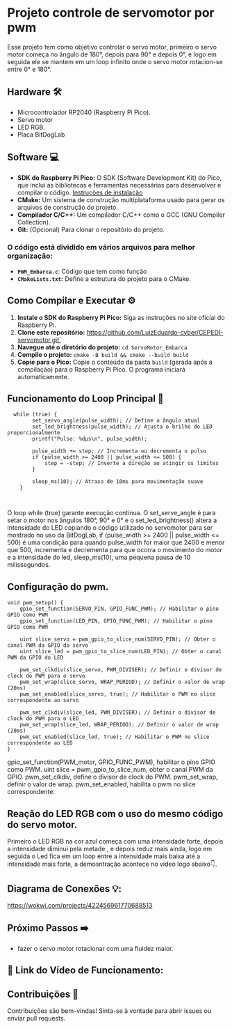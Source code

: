 # Projeto controle de servomotor por pwm 

Esse projeto tem como objetivo controlar o servo motor, primeiro o servo motor começa no ângulo de 180°, depois para 90° e depois 0°, e logo em seguida ele se mantem em um loop infinito onde o servo motor rotacion-se entre 0° e 180°.

## Hardware 🛠️

- Microcontrolador RP2040 (Raspberry Pi Pico).
- Servo motor
- LED RGB.
- Placa BitDogLab

## Software 💻

* **SDK do Raspberry Pi Pico:** O SDK (Software Development Kit) do Pico, que inclui as bibliotecas e ferramentas necessárias para desenvolver e compilar o código. [Instruções de instalação](https://www.raspberrypi.com/documentation/pico/getting-started/)
* **CMake:** Um sistema de construção multiplataforma usado para gerar os arquivos de construção do projeto.
* **Compilador C/C++:**  Um compilador C/C++ como o GCC (GNU Compiler Collection).
* **Git:** (Opcional) Para clonar o repositório do projeto.


### O código está dividido em vários arquivos para melhor organização:

- **`PWM_Embarca.c`**: Código que tem como função
- **`CMakeLists.txt`:** Define a estrutura do projeto para o CMake.



## Como Compilar e Executar ⚙️

1. **Instale o SDK do Raspberry Pi Pico:** Siga as instruções no site oficial do Raspberry Pi.
2. **Clone este repositório:** https://github.com/LuizEduardo-cyber/CEPEDI-servomotor.git`
3. **Navegue até o diretório do projeto:** `cd ServoMotor_Embarca`
4. **Compile o projeto:** `cmake -B build && cmake --build build`
5. **Copie para o Pico:** Copie o conteúdo da pasta `build` (gerada após a compilação) para o Raspberry Pi Pico. O programa iniciará automaticamente.


## Funcionamento do Loop Principal 🔄 
```
  while (true) {
        set_servo_angle(pulse_width); // Define o ângulo atual
        set_led_brightness(pulse_width); // Ajusta o brilho do LED proporcionalmente
        printf("Pulso: %dµs\n", pulse_width);

        pulse_width += step; // Incrementa ou decrementa o pulso
        if (pulse_width >= 2400 || pulse_width <= 500) {
            step = -step; // Inverte a direção ao atingir os limites
        }

        sleep_ms(10); // Atraso de 10ms para movimentação suave
    }

   
  ```
O loop while (true) garante execução contínua.  O set_serve_angle é para setar o motor nos ângulos 180°, 90° e 0° e o set_led_brightness() altera a intensidade do LED copiando o código utilizado no servomotor para ser mostrado no uso da BitDogLab, if (pulse_width >= 2400 || pulse_width <= 500) é uma condição para quando pulse_width for maior que 2400 e menor que 500, incrementa e decrementa para que ocorra o movimento do motor e a intensidade do led, sleep_ms(10), uma pequena pausa de 10 milissegundos.

## Configuração do pwm.
```
void pwm_setup() {
    gpio_set_function(SERVO_PIN, GPIO_FUNC_PWM); // Habilitar o pino GPIO como PWM
    gpio_set_function(LED_PIN, GPIO_FUNC_PWM); // Habilitar o pino GPIO como PWM

    uint slice_servo = pwm_gpio_to_slice_num(SERVO_PIN); // Obter o canal PWM da GPIO do servo
    uint slice_led = pwm_gpio_to_slice_num(LED_PIN); // Obter o canal PWM da GPIO do LED

    pwm_set_clkdiv(slice_servo, PWM_DIVISER); // Definir o divisor de clock do PWM para o servo
    pwm_set_wrap(slice_servo, WRAP_PERIOD); // Definir o valor de wrap (20ms)
    pwm_set_enabled(slice_servo, true); // Habilitar o PWM no slice correspondente ao servo

    pwm_set_clkdiv(slice_led, PWM_DIVISER); // Definir o divisor de clock do PWM para o LED
    pwm_set_wrap(slice_led, WRAP_PERIOD); // Definir o valor de wrap (20ms)
    pwm_set_enabled(slice_led, true); // Habilitar o PWM no slice correspondente ao LED
}
  ```
 gpio_set_function(PWM_motor, GPIO_FUNC_PWM), habilitar o pino GPIO como PWM.   uint slice = pwm_gpio_to_slice_num, obter o canal PWM da GPIO.   pwm_set_clkdiv, define o divisor de clock do PWM.   pwm_set_wrap, definir o valor de wrap.    pwm_set_enabled, habilita o pwm no slice correspondente.

## Reação do LED RGB com o uso do mesmo código do servo motor.

Primeiro o LED RGB na cor azul começa com uma intensidade forte, depois a intensidade diminui pela metade , e depois reduz mais ainda, logo em seguida o Led fica em um loop entre a intensidade mais baixa até a intensidade mais forte, a demosntração acontece no video logo abaixo👇.
 
## Diagrama de Conexões 💡:

https://wokwi.com/projects/422456961770688513

## Próximo Passos ➡️

- fazer o servo motor rotacionar com uma fluidez maior.
  
 ## 🔗 Link do Vídeo de Funcionamento:


 ## Contribuições 🤝

Contribuições são bem-vindas! Sinta-se à vontade para abrir issues ou enviar pull requests.
